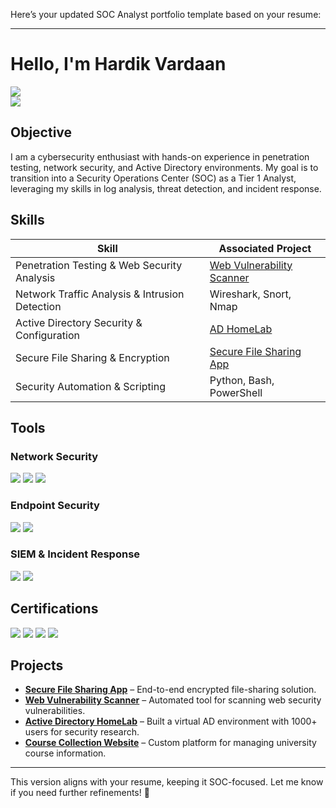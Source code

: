 Here’s your updated SOC Analyst portfolio template based on your resume:  

---

# Hello, I'm Hardik Vardaan  
<a href="https://www.linkedin.com/in/hardikvardaan/"><img src="https://img.shields.io/badge/-LinkedIn-0072b1?&style=for-the-badge&logo=linkedin&logoColor=white" /></a>  
<a href="https://github.com/AtOM18"><img src="https://img.shields.io/badge/-GitHub-181717?&style=for-the-badge&logo=github&logoColor=white" /></a>  

## Objective  
I am a cybersecurity enthusiast with hands-on experience in penetration testing, network security, and Active Directory environments. My goal is to transition into a Security Operations Center (SOC) as a Tier 1 Analyst, leveraging my skills in log analysis, threat detection, and incident response.  

## Skills  

| Skill                                        | Associated Project |
|----------------------------------------------|--------------------|
| Penetration Testing & Web Security Analysis | <a href="https://github.com/AtOM18/web-vulnerability-scanner">Web Vulnerability Scanner</a> |
| Network Traffic Analysis & Intrusion Detection | Wireshark, Snort, Nmap |
| Active Directory Security & Configuration | <a href="https://medium.com/@hardik.vardaan/home-lab-running-active-directory-using-oracle-virtualbox-168976ae018f">AD HomeLab</a> |
| Secure File Sharing & Encryption | <a href="https://github.com/AtOM18/SecureFileShare">Secure File Sharing App</a> |
| Security Automation & Scripting | Python, Bash, PowerShell |

## Tools  

### Network Security  
<div>
    <img src="https://img.shields.io/badge/-Wireshark-1679A7?&style=for-the-badge&logo=Wireshark&logoColor=white" />
    <img src="https://img.shields.io/badge/-Snort-EF3B2D?&style=for-the-badge&logoColor=white" />
    <img src="https://img.shields.io/badge/-Nmap-0078D4?&style=for-the-badge&logoColor=white" />
</div>  

### Endpoint Security  
<div>
    <img src="https://img.shields.io/badge/-Microsoft_Defender_for_Endpoint-00A4EF?&style=for-the-badge&logo=Microsoft&logoColor=white" />
    <img src="https://img.shields.io/badge/-BloodHound-4B275F?&style=for-the-badge&logoColor=white" />
</div>  

### SIEM & Incident Response  
<div>
    <img src="https://img.shields.io/badge/-Splunk-000000?&style=for-the-badge&logo=Splunk&logoColor=white" />
    <img src="https://img.shields.io/badge/-Elastic_SIEM-005571?&style=for-the-badge&logo=Elastic&logoColor=white" />
</div>  

## Certifications  

<div>
<img src="https://img.shields.io/badge/-CEH_Master-FF0000?&style=for-the-badge&logo=EC-Council&logoColor=white" />
<img src="https://img.shields.io/badge/-CEH-007ACC?&style=for-the-badge&logo=EC-Council&logoColor=white" />
<img src="https://img.shields.io/badge/-CCT-4D4D4D?&style=for-the-badge&logo=EC-Council&logoColor=white" />
<img src="https://img.shields.io/badge/-ISO_27001_Associate-006400?&style=for-the-badge&logoColor=white" />
</div>  

## Projects  

- **[Secure File Sharing App](https://github.com/AtOM18/SecureFileShare)** – End-to-end encrypted file-sharing solution.  
- **[Web Vulnerability Scanner](https://github.com/AtOM18/web-vulnerability-scanner)** – Automated tool for scanning web security vulnerabilities.  
- **[Active Directory HomeLab](https://medium.com/@hardik.vardaan/home-lab-running-active-directory-using-oracle-virtualbox-168976ae018f)** – Built a virtual AD environment with 1000+ users for security research.  
- **[Course Collection Website](https://github.com/AtOM18/IIITDMJ_CourseCollection)** – Custom platform for managing university course information.  

---

This version aligns with your resume, keeping it SOC-focused. Let me know if you need further refinements! 🚀
